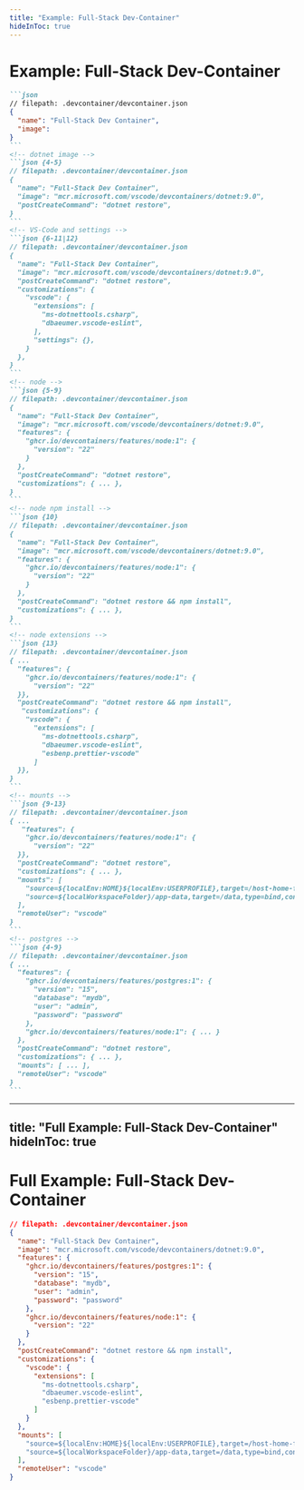 ```yaml
---
title: "Example: Full-Stack Dev-Container"
hideInToc: true
---
```


<h1 class="h-auto!" > Example: Full-Stack Dev-Container	</h1>

````md magic-move
```json
// filepath: .devcontainer/devcontainer.json
{
  "name": "Full-Stack Dev Container",
  "image": 
}
```
<!-- dotnet image -->
```json {4-5}
// filepath: .devcontainer/devcontainer.json
{
  "name": "Full-Stack Dev Container",
  "image": "mcr.microsoft.com/vscode/devcontainers/dotnet:9.0", 
  "postCreateCommand": "dotnet restore",
}
```
<!-- VS-Code and settings -->
```json {6-11|12}
// filepath: .devcontainer/devcontainer.json
{ 
  "name": "Full-Stack Dev Container",
  "image": "mcr.microsoft.com/vscode/devcontainers/dotnet:9.0", 
  "postCreateCommand": "dotnet restore",
  "customizations": {
    "vscode": {
      "extensions": [
        "ms-dotnettools.csharp",
        "dbaeumer.vscode-eslint",
      ],
      "settings": {},
    }
  }, 
}
```
<!-- node -->
```json {5-9}
// filepath: .devcontainer/devcontainer.json
{
  "name": "Full-Stack Dev Container",
  "image": "mcr.microsoft.com/vscode/devcontainers/dotnet:9.0",
  "features": {    
    "ghcr.io/devcontainers/features/node:1": {
      "version": "22"
    }
  },
  "postCreateCommand": "dotnet restore",
  "customizations": { ... },
}
```
<!-- node npm install -->
```json {10}
// filepath: .devcontainer/devcontainer.json
{
  "name": "Full-Stack Dev Container",
  "image": "mcr.microsoft.com/vscode/devcontainers/dotnet:9.0",
  "features": {    
    "ghcr.io/devcontainers/features/node:1": {
      "version": "22"
    }
  },
  "postCreateCommand": "dotnet restore && npm install",
  "customizations": { ... },
}
```
<!-- node extensions -->
```json {13}
// filepath: .devcontainer/devcontainer.json
{ ...
  "features": {    
    "ghcr.io/devcontainers/features/node:1": {
      "version": "22"
  }},  
  "postCreateCommand": "dotnet restore && npm install",
   "customizations": {
    "vscode": {
      "extensions": [
        "ms-dotnettools.csharp",
        "dbaeumer.vscode-eslint",
        "esbenp.prettier-vscode"
      ]
  }},
}
```
<!-- mounts -->
```json {9-13}
// filepath: .devcontainer/devcontainer.json
{ ...
   "features": {    
    "ghcr.io/devcontainers/features/node:1": {
      "version": "22"
  }},
  "postCreateCommand": "dotnet restore",
  "customizations": { ... },
  "mounts": [
    "source=${localEnv:HOME}${localEnv:USERPROFILE},target=/host-home-folder,type=bind",
    "source=${localWorkspaceFolder}/app-data,target=/data,type=bind,consistency=cached"
  ],
  "remoteUser": "vscode"
}
```
<!-- postgres -->
```json {4-9}
// filepath: .devcontainer/devcontainer.json
{ ...
  "features": {
    "ghcr.io/devcontainers/features/postgres:1": {
      "version": "15",
      "database": "mydb",
      "user": "admin",
      "password": "password"
    },
    "ghcr.io/devcontainers/features/node:1": { ... }
  },
  "postCreateCommand": "dotnet restore",
  "customizations": { ... },
  "mounts": [ ... ],
  "remoteUser": "vscode"
}
```
````

<!-- Notes -->
<!--
lets' create a devcontainer for a full-stack project

[click] start with BE, so use a .NET image

[click] add proper VS-Code extensions for C# 

[click] now we add node

[click] add auto install npm packages

[click] add web-dev VS-Code extensions

[click] add need mounts

[click] add postgres feature

[click] add azure functions support

- **Web Frontend**: Node.js and npm for frontend development
- **C# Backend**: .NET 7.0 environment for backend services
- **PostgreSQL Database**: Pre-configured PostgreSQL database
- **Azure Functions**: Ready-to-use Azure Functions support
- **Extensions**: Includes necessary VS-Code extensions for full-stack development


 This example demonstrates how to set up a Dev-Container for a full-stack project, including a web frontend, C# backend, PostgreSQL database, and Azure Functions. 
 -->
---
title: "Full Example: Full-Stack Dev-Container"
hideInToc: true
---

<h1 class="h-auto!" > Full Example: Full-Stack Dev-Container </h1>

```json {*}{lines:true,maxHeight:'400px'}
// filepath: .devcontainer/devcontainer.json
{
  "name": "Full-Stack Dev Container",
  "image": "mcr.microsoft.com/vscode/devcontainers/dotnet:9.0",
  "features": {
    "ghcr.io/devcontainers/features/postgres:1": {
      "version": "15",
      "database": "mydb",
      "user": "admin",
      "password": "password"
    },
    "ghcr.io/devcontainers/features/node:1": {
      "version": "22"
    }
  },
  "postCreateCommand": "dotnet restore && npm install",
  "customizations": {
    "vscode": {
      "extensions": [
        "ms-dotnettools.csharp",
        "dbaeumer.vscode-eslint",
        "esbenp.prettier-vscode"
      ]
    }
  },
  "mounts": [
    "source=${localEnv:HOME}${localEnv:USERPROFILE},target=/host-home-folder,type=bind",
    "source=${localWorkspaceFolder}/app-data,target=/data,type=bind,consistency=cached"
  ],
  "remoteUser": "vscode"
}
```

<!-- Notes -->
<!--
- **Web Frontend**: Node.js and npm for frontend development
- **C# Backend**: .NET 7.0 environment for backend services
- **PostgreSQL Database**: Pre-configured PostgreSQL database
- **Extensions**: Includes necessary VS-Code extensions for full-stack development


 This example demonstrates how to set up a Dev-Container for a full-stack project, including a web frontend, C# backend, and a PostgreSQL database. 
 -->